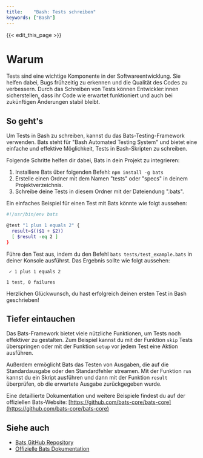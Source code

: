 ```yaml
---
title:    "Bash: Tests schreiben"
keywords: ["Bash"]
---
```


{{< edit_this_page >}}

# Warum

Tests sind eine wichtige Komponente in der Softwareentwicklung. Sie helfen dabei, Bugs frühzeitig zu erkennen und die Qualität des Codes zu verbessern. Durch das Schreiben von Tests können Entwickler:innen sicherstellen, dass ihr Code wie erwartet funktioniert und auch bei zukünftigen Änderungen stabil bleibt.

## So geht's

Um Tests in Bash zu schreiben, kannst du das Bats-Testing-Framework verwenden. Bats steht für "Bash Automated Testing System" und bietet eine einfache und effektive Möglichkeit, Tests in Bash-Skripten zu schreiben.

Folgende Schritte helfen dir dabei, Bats in dein Projekt zu integrieren:

1. Installiere Bats über folgenden Befehl: `npm install -g bats`
2. Erstelle einen Ordner mit dem Namen "tests" oder "specs" in deinem Projektverzeichnis.
3. Schreibe deine Tests in diesem Ordner mit der Dateiendung ".bats".

Ein einfaches Beispiel für einen Test mit Bats könnte wie folgt aussehen:

```Bash
#!/usr/bin/env bats

@test "1 plus 1 equals 2" {
  result=$(($1 + $2))
  [ $result -eq 2 ]
}
```

Führe den Test aus, indem du den Befehl `bats tests/test_example.bats` in deiner Konsole ausführst. Das Ergebnis sollte wie folgt aussehen:

```
 ✓ 1 plus 1 equals 2

1 test, 0 failures
```

Herzlichen Glückwunsch, du hast erfolgreich deinen ersten Test in Bash geschrieben!

## Tiefer eintauchen

Das Bats-Framework bietet viele nützliche Funktionen, um Tests noch effektiver zu gestalten. Zum Beispiel kannst du mit der Funktion `skip` Tests überspringen oder mit der Funktion `setup` vor jedem Test eine Aktion ausführen.

Außerdem ermöglicht Bats das Testen von Ausgaben, die auf die Standardausgabe oder den Standardfehler streamen. Mit der Funktion `run` kannst du ein Skript ausführen und dann mit der Funktion `result` überprüfen, ob die erwartete Ausgabe zurückgegeben wurde.

Eine detaillierte Dokumentation und weitere Beispiele findest du auf der offiziellen Bats-Website: [https://github.com/bats-core/bats-core](https://github.com/bats-core/bats-core)

## Siehe auch

- [Bats GitHub Repository](https://github.com/bats-core/bats-core)
- [Offizielle Bats Dokumentation](https://bats-core.readthedocs.io/en/latest/)